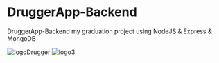 # DruggerApp-Backend
DruggerApp-Backend my graduation project using NodeJS & Express & MongoDB

![logoDrugger](https://github.com/abanoubmamdouhhanna/DruggerApp-Backend/assets/62113341/0870535f-1a0d-4bf0-a77a-e2c2fae7b9c5)
![logo3](https://github.com/abanoubmamdouhhanna/DruggerApp-Backend/assets/62113341/cfa1f4ec-97d9-4029-b232-99c68c4a0764)
